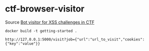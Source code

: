 # ctf-browser-visitor

Source [Bot visitor for XSS challenges in CTF](https://github.com/osirislab/ctf-browser-visitor.git)
~~~
docker build -t getting-started .
~~~
~~~
http://127.0.0.1:5000/visit?job={"url":"url_to_visit","cookies":{"key":"value"}}
~~~
